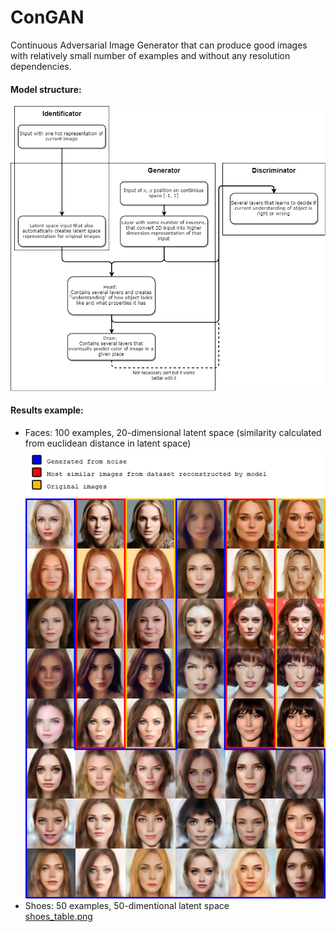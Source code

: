 # ConGAN
Continuous Adversarial Image Generator that can produce good images with relatively small number of examples and without any resolution dependencies.

#### Model structure:  
![model_structure](ConGAN_Diagram.png)  

#### Results example:
- Faces: 100 examples, 20-dimensional latent space (similarity calculated from euclidean distance in latent space) 
![exmpls_faces](faces_table.png)  
- Shoes: 50 examples, 50-dimentional latent space  
[shoes_table.png](shoes_table.png)
